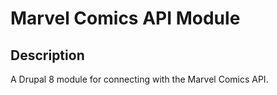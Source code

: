 # Marvel Comics API Module

## Description
A Drupal 8 module for connecting with the Marvel Comics API.
